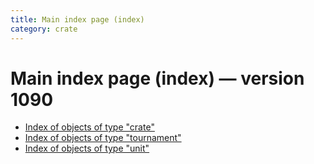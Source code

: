 ```yaml
---
title: Main index page (index)
category: crate
---
```

# Main index page (index) — version 1090

 * [Index of objects of type "crate"](crate.html)
 * [Index of objects of type "tournament"](tournament.html)
 * [Index of objects of type "unit"](unit.html)

